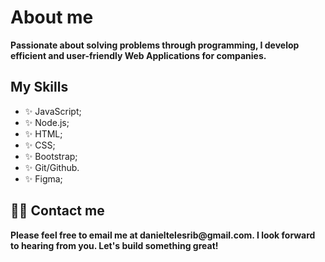 <h1> About me </h1>
<p> <b>Passionate about solving problems through programming, I develop efficient and user-friendly Web Applications for companies.</b></p>

<h2> My Skills </h2>
<ul>
  <li> ✨ JavaScript; </li>
  <li> ✨ Node.js; </li>
  <li> ✨ HTML; </li>
  <li> ✨ CSS; </li>
  <li> ✨ Bootstrap; </li>
  <li> ✨ Git/Github. </li>
  <li> ✨ Figma; </li>
</ul>
  
<h2> 👨‍💻 Contact me</h2>
<p> <b> Please feel free to email me at danieltelesrib@gmail.com. I look forward to hearing from you. Let's build something great!</b> <p>

<!---
DanielTelesR/DanielTelesR is a ✨ special ✨ repository because its `README.md` (this file) appears on your GitHub profile.
You can click the Preview link to take a look at your changes.
--->
